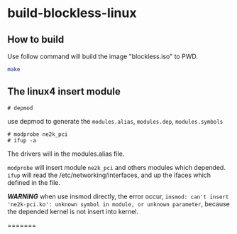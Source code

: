 # build-blockless-linux

## How to build

Use follow command will build the image "blockless.iso" to PWD.
```bash
make 
```

## The linux4 insert module
```
# depmod
```
use depmod to generate the `modules.alias`, `modules.dep`, `modules.symbols`
```
# modprobe ne2k_pci
# ifup -a
```

The drivers will in the modules.alias file.

`modprobe` will insert module `ne2k_pci` and others modules which depended.
`ifup` will read the /etc/networking/interfaces, and up the ifaces  which defined in the file.

***WARNING*** when use insmod directly, the error occur, `insmod: can't insert 'ne2k-pci.ko': unknown symbol in module, or unknown parameter`, because the depended kernel is not insert into kernel.

=======
